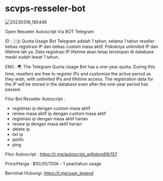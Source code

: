 # scvps-resseler-bot

![20230318_185448](https://user-images.githubusercontent.com/107354006/226101144-ab6ea17f-024a-4954-a991-09a26eddffee.jpg)

Open Resseler Autoscript
Via BOT Telegram

ID : 🇮🇩
Quota Usage Bot Telegram adalah 1 tahun, selama 1 tahun reseller bebas registrasi IP dan bebas custom masa aktif. Pokoknya unlimited IP dan lifetime lah ya. Data registrasi IP lifetime akan tetap tersimpan di database meski sudah lewat 1 tahun.

ENG : 🌏
The Telegram Quota Usage Bot has a one-year quota. During this time, resellers are free to register IPs and customize the active period as they wish, with unlimited IPs and lifetime access. The registration data for the IP will be stored in the database even after the one-year period has passed.


Fitur Bot Resseler Autoscript :
- registrasi ip dengan custom masa aktif
- renew masa aktif ip dengan custom masa aktif
- registrasi ip dengan masa aktif harian
- renew ip dengan masa aktif harian
- delete ip
- list ip
- ipinfo
- ping

Fitur Autoscript :
https://t.me/autoscript_willstore69/157

Price/Harga : $50,00/700k - 1 year/tahun usage

Berminat Hubungi: https://t.me/user_legend
